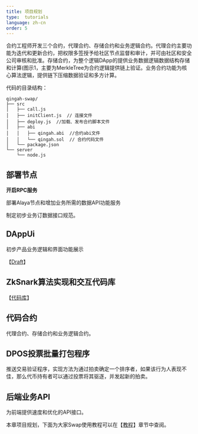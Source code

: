 ```yaml
---
title: 项目规划
type:  tutorials
language: zh-cn
order: 5
---
```


合约工程师开发三个合约，代理合约、存储合约和业务逻辑合约。代理合约主要功能为迭代和更新合约，把权限多签授予给社区节点监督和审计，并可由社区和安全公司审核和批准。存储合约，为整个逻辑DApp的提供业务数据逻辑数据结构存储和计算(图示1，主要为MerkleTree为合约逻辑提供链上验证。业务合约功能为核心算法逻辑，提供链下压缩数据验证和多方计算。

代码的目录结构：

```
qingah-swap/
├── src
│   ├── call.js  
│   ├── initClient.js  // 连接文件
│   ├── deploy.js  //加载、发布合约脚本文件
│   ├── abi
│   │   ├── qingah.abi  //合约abi文件
│   │   └── qingah.sol  // 合约代码文件
│   └── package.json
└── server
    └── node.js
```

## 部署节点

**开启RPC服务**

部署Alaya节点和增加业务所需的数据API功能服务

制定初步业务订数据接口规范。

## DAppUi

初步产品业务逻辑和界面功能展示

【[Draft](../ui/introduction.html#UI-设计)】

## ZkSnark算法实现和交互代码库

【[代码库](http://github.com/qingah/zkDpos)】

## 代码合约

代理合约、存储合约和业务逻辑合约。

## DPOS投票批量打包程序

推送交易验证程序，实现方法为通过拍卖确定一个排序者，如果该行为人表现不佳，那么代币持有者可以通过投票将其驱逐，并发起新的拍卖。

## 后端业务API

为前端提供速度和优化的API接口。

本章项目规划，下面为大家Swap使用教程可以在【[教程](./tutorials-instructions.html)】章节中查阅。

